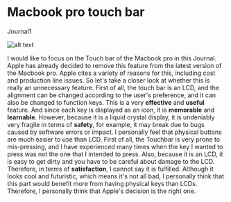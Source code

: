 # Macbook pro touch bar
Journal1

![alt text](http://url/to/img.png)

I would like to focus on the Touch bar of the Macbook pro in this Journal. Apple has already decided to remove this feature from the latest version of the Macbook pro. Apple cites a variety of reasons for this, including cost and production line issues. So let's take a closer look at whether this is really an unnecessary feature.
First of all, the touch bar is an LCD, and the alignment can be changed according to the user's preference, and it can also be changed to function keys. This is a very **effective** and **useful** feature. And since each key is displayed as an icon, it is **memorable** and **learnable**. However, because it is a liquid crystal display, it is undeniably very fragile in terms of **safety**, for example, it may break due to bugs caused by software errors or impact. I personally feel that physical buttons are much easier to use than LCD. First of all, the Touchbar is very prone to mis-pressing, and I have experienced many times when the key I wanted to press was not the one that I intended to press. Also, because it is an LCD, it is easy to get dirty and you have to be careful about damage to the LCD. Therefore, in terms of **satisfaction**, I cannot say it is fulfilled. Although it looks cool and futuristic, which means it's not all bad, I personally think that this part would benefit more from having physical keys than LCDs. Therefore, I personally think that Apple's decision is the right one.
